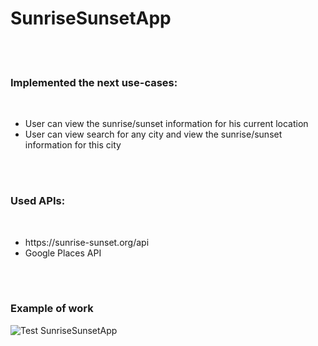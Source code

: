 # SunriseSunsetApp
<br/><br/>
<h3>Implemented the next use-cases:</h3>
<br/>
<ul>
  <li>User can view the sunrise/sunset information for his current location</li>
  <li>User can view search for any city and view the sunrise/sunset information for this city</li>
</ul>
<br/><br/>
<h3>Used APIs:</h3>
<br/>
<ul>
  <li>https://sunrise-sunset.org/api</li>
  <li>Google Places API</li>
</ul>
<br/><br/>
<h3>Example of work</h3>
<img src="https://drive.google.com/open?id=1Xx5VJNfVVSPYGLmrk90WxN3G2YaIFErO" alt="Test SunriseSunsetApp">
</html>
